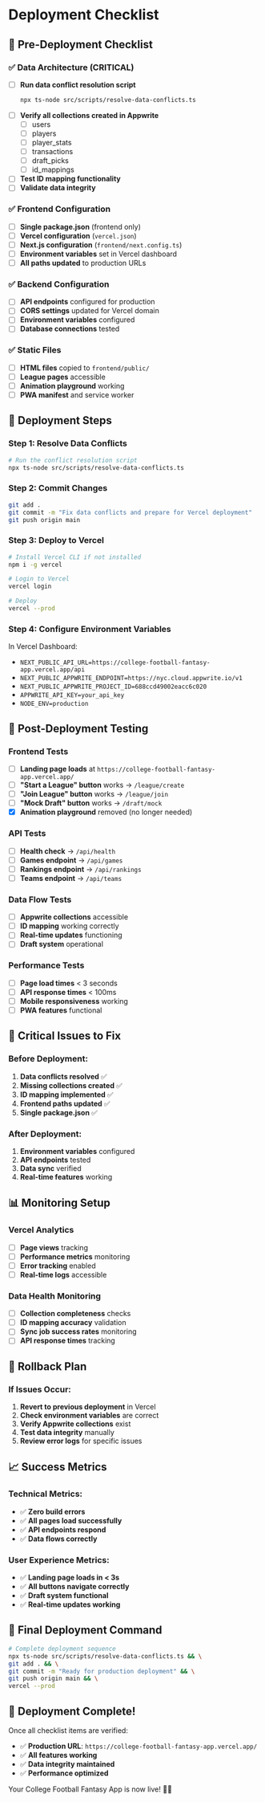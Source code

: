 # Deployment Checklist

## 🚀 Pre-Deployment Checklist

### ✅ **Data Architecture (CRITICAL)**
- [ ] **Run data conflict resolution script**
  ```bash
  npx ts-node src/scripts/resolve-data-conflicts.ts
  ```
- [ ] **Verify all collections created in Appwrite**
  - [ ] users
  - [ ] players  
  - [ ] player_stats
  - [ ] transactions
  - [ ] draft_picks
  - [ ] id_mappings
- [ ] **Test ID mapping functionality**
- [ ] **Validate data integrity**

### ✅ **Frontend Configuration**
- [ ] **Single package.json** (frontend only)
- [ ] **Vercel configuration** (`vercel.json`)
- [ ] **Next.js configuration** (`frontend/next.config.ts`)
- [ ] **Environment variables** set in Vercel dashboard
- [ ] **All paths updated** to production URLs

### ✅ **Backend Configuration**
- [ ] **API endpoints** configured for production
- [ ] **CORS settings** updated for Vercel domain
- [ ] **Environment variables** configured
- [ ] **Database connections** tested

### ✅ **Static Files**
- [ ] **HTML files** copied to `frontend/public/`
- [ ] **League pages** accessible
- [ ] **Animation playground** working
- [ ] **PWA manifest** and service worker

## 🔧 Deployment Steps

### **Step 1: Resolve Data Conflicts**
```bash
# Run the conflict resolution script
npx ts-node src/scripts/resolve-data-conflicts.ts
```

### **Step 2: Commit Changes**
```bash
git add .
git commit -m "Fix data conflicts and prepare for Vercel deployment"
git push origin main
```

### **Step 3: Deploy to Vercel**
```bash
# Install Vercel CLI if not installed
npm i -g vercel

# Login to Vercel
vercel login

# Deploy
vercel --prod
```

### **Step 4: Configure Environment Variables**
In Vercel Dashboard:
- `NEXT_PUBLIC_API_URL=https://college-football-fantasy-app.vercel.app/api`
- `NEXT_PUBLIC_APPWRITE_ENDPOINT=https://nyc.cloud.appwrite.io/v1`
- `NEXT_PUBLIC_APPWRITE_PROJECT_ID=688ccd49002eacc6c020`
- `APPWRITE_API_KEY=your_api_key`
- `NODE_ENV=production`

## 🧪 Post-Deployment Testing

### **Frontend Tests**
- [ ] **Landing page loads** at `https://college-football-fantasy-app.vercel.app/`
- [ ] **"Start a League" button** works → `/league/create`
- [ ] **"Join League" button** works → `/league/join`
- [ ] **"Mock Draft" button** works → `/draft/mock`
- [x] **Animation playground** removed (no longer needed)

### **API Tests**
- [ ] **Health check** → `/api/health`
- [ ] **Games endpoint** → `/api/games`
- [ ] **Rankings endpoint** → `/api/rankings`
- [ ] **Teams endpoint** → `/api/teams`

### **Data Flow Tests**
- [ ] **Appwrite collections** accessible
- [ ] **ID mapping** working correctly
- [ ] **Real-time updates** functioning
- [ ] **Draft system** operational

### **Performance Tests**
- [ ] **Page load times** < 3 seconds
- [ ] **API response times** < 100ms
- [ ] **Mobile responsiveness** working
- [ ] **PWA features** functional

## 🚨 Critical Issues to Fix

### **Before Deployment:**
1. **Data conflicts resolved** ✅
2. **Missing collections created** ✅
3. **ID mapping implemented** ✅
4. **Frontend paths updated** ✅
5. **Single package.json** ✅

### **After Deployment:**
1. **Environment variables** configured
2. **API endpoints** tested
3. **Data sync** verified
4. **Real-time features** working

## 📊 Monitoring Setup

### **Vercel Analytics**
- [ ] **Page views** tracking
- [ ] **Performance metrics** monitoring
- [ ] **Error tracking** enabled
- [ ] **Real-time logs** accessible

### **Data Health Monitoring**
- [ ] **Collection completeness** checks
- [ ] **ID mapping accuracy** validation
- [ ] **Sync job success rates** monitoring
- [ ] **API response times** tracking

## 🔄 Rollback Plan

### **If Issues Occur:**
1. **Revert to previous deployment** in Vercel
2. **Check environment variables** are correct
3. **Verify Appwrite collections** exist
4. **Test data integrity** manually
5. **Review error logs** for specific issues

## 📈 Success Metrics

### **Technical Metrics:**
- ✅ **Zero build errors**
- ✅ **All pages load successfully**
- ✅ **API endpoints respond**
- ✅ **Data flows correctly**

### **User Experience Metrics:**
- ✅ **Landing page loads in < 3s**
- ✅ **All buttons navigate correctly**
- ✅ **Draft system functional**
- ✅ **Real-time updates working**

## 🎯 Final Deployment Command

```bash
# Complete deployment sequence
npx ts-node src/scripts/resolve-data-conflicts.ts && \
git add . && \
git commit -m "Ready for production deployment" && \
git push origin main && \
vercel --prod
```

## 🎉 Deployment Complete!

Once all checklist items are verified:
- ✅ **Production URL**: `https://college-football-fantasy-app.vercel.app/`
- ✅ **All features working**
- ✅ **Data integrity maintained**
- ✅ **Performance optimized**

Your College Football Fantasy App is now live! 🏈✨